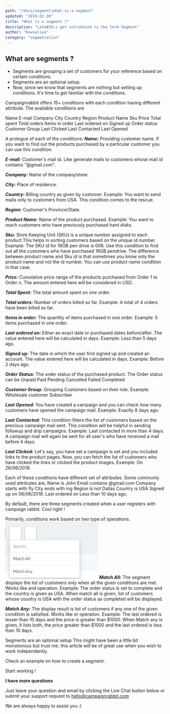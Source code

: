 ```yaml
---
path: "/docs/segment/what-is-a-segment"
updated: "2019-02-20"
title: "What is a segment ?"
description: "Let&#39;s get introduced to the term Segment"
author: "Kowsaliya"
category: "segmentation"
---
```

## What are segments ?
* Segments are grouping a set of customers for your reference based on certain conditions.
* Segments are an optional setup.
* Now, since we know that segments are nothing but setting up conditions. It's time to get familiar with the conditions.

Campaignrabbit offers 15+ conditions with each condition having different attribute.
The available conditions are

Name
E-mail
Company
City
Country
Region
Product Name
Sku
Price
Total spent
Total orders
Items in order
Last ordered on
Signed up
Order status
Customer Group
Last Clicked
Last Contacted
Last Opened

A prologue of each of the conditions:
***Name:***
Providing customer name.
If you want to find out the products purchased by a particular customer you can use this condition.

***E-mail:***
Customer's mail id.
Like generate mails to customers whose mail id contains "@gmail.com".

***Company:***
Name of the company/store.

***City:***
Place of residence.

***Country:***
Billing country as given by customer.
Example:
You want to send mails only to customers from USA. This condition comes to the rescue.

***Region:***
Customer's Province/State.

***Product Name:***
Name of the product purchased.
Example:
You want to reach customers who have previously purchased hard disks.

***Sku:***
Store Keeping Unit (SKU) is a unique number assigned to each product.This helps in sorting customers based on the unique id number.
Example:
The SKU id for 16GB pen drive is 006. Use this condition to find out all the customers who have purchased 16GB pendrive.
The difference between product name and Sku id is that sometimes you know only the product name and not the id number. You can use product name condition in that case.

***Price:***
Cumulative price range of the products purchased from Order 1 to Order n. The amount entered here will be considered in USD.

***Total Spent:***
The total amount spent on one order.

***Total orders:***
Number of orders billed so far.
Example:
A total of 4 orders have been billed so far.

***Items in order:***
The quantity of items purchased in one order.
Example:
5 items purchased in one order.

***Last ordered on:***
Either an exact date or purchased dates before/after.
The value entered here will be calculated in days.
Example: Less than 5 days ago.

***Signed up:***
The date in which the user first signed up and created an account.
The value entered here will be calculated in days.
Example: Before 2 days ago.

***Order Status:***
The order status of the purchased product. The Order status can be
Unpaid
Paid
Pending
Cancelled
Failed
Completed

***Customer Group:***
Grouping Customers based on their role.
Example:
Wholesale customer
Subscriber

***Last Opened:***
You have created a campaign and you can check how many customers have opened the campaign mail.
Example:
Exactly 8 days ago.

***Last Contacted:***
This condition filters the list of customers based on the precious campaign mail sent.
This condition will be helpful in sending followup and drip campaigns.
Example:
Last contacted in more than 4 days.
A campaign mail will again be sent for all user's who have received a mail before 4 days.

***Last Clicked:***
Let's say, you have set a campaign is set and you included links to the product pages.
Now, you can fetch the list of customers who have clicked the links or clicked the product images.
Example:
On 26/06/2018.

Each of these conditions have different set of attributes.
Some commonly used attributes are,
Name is John
Email contains @gmail.com
Company starts with fly
City ends with ing
Region Is not Dallas
Country is USA
Signed up on 06/06/2018.
Last ordered on Less than 10 days ago.

By default, there are three segments created when a user registers with campaign rabbit. Cool right !

Primarily, conditions work based on two type of operations.
![Image](https://raw.githubusercontent.com/campaignrabbit/cr-media/master/images/docs/segmentation/original.png)
***Match All:***
The segment displays the list of customers only when all the given conditions are met.
Works like and operation.
Example:
The order status is set to complete and the country is given as USA. When match all is given, list of customers whose country is USA with the order status as completed will be displayed.

***Match Any:***
The display result is list of customers if any one of the given condition is satisfied.
Works like or operation.
Example:
The last ordered is lesser than 10 days and the price is greater than $1000. When Match any is given, it lists both, the price greater than $1000 and the last ordered is less than 10 days.

Segments are an optional setup
This might have been a little bit monotonous but trust me, this article will be of great use when you wish to work independently.  

Check an <link-text url="https://docs.campaignrabbit.com/segmentation/country-and-order-status" rel="noopener" target="_blank">example</link-text> on how to create a segment.

Start working !


**I have more questions**

Just leave your question and email by clicking the Live Chat button below or submit your support request to <hello@campaignrabbit.com>

We are always happy to assist you :)
